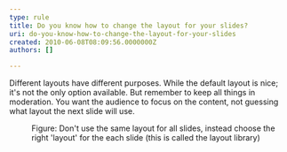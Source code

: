 ```yaml
---
type: rule
title: Do you know how to change the layout for your slides?
uri: do-you-know-how-to-change-the-layout-for-your-slides
created: 2010-06-08T08:09:56.0000000Z
authors: []

---
```




<span class='intro'> Different layouts have different purposes. While the default layout is nice; it's not the only option available. But remember to keep all things in moderation. You want the audience to focus on the content, not guessing what layout the next slide will use.
 </span>


  <dl>
    <dt><img class="ms-rteCustom-ImageArea" src="/PublishingImages/layout.gif" alt="" /> </dt>
    <dd class="ms-rteCustom-FigureNormal">Figure&#58; Don't use the same layout for all slides, instead choose the right 'layout' for the each slide (this is called the layout library) </dd>
</dl>



